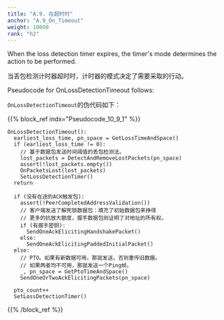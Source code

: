 ```yaml
---
title: "A.9. 在超时时"
anchor: "A.9_On_Timeout"
weight: 10090
rank: "h2"
---
```


When the loss detection timer expires, the timer's mode determines the action to be performed.

当丢包检测计时器超时时，计时器的模式决定了需要采取的行动。

Pseudocode for OnLossDetectionTimeout follows:

`OnLossDetectionTimeout`的伪代码如下：

{{% block_ref
indx="Pseudocode_10_9_1" %}}

```
OnLossDetectionTimeout():
  earliest_loss_time, pn_space = GetLossTimeAndSpace()
  if (earliest_loss_time != 0):
    // 基于数据包发送时间阈值的丢包检测法。
    lost_packets = DetectAndRemoveLostPackets(pn_space)
    assert(!lost_packets.empty())
    OnPacketsLost(lost_packets)
    SetLossDetectionTimer()
  return

  if (没有在途的ACK触发包):
    assert(!PeerCompletedAddressValidation())
    // 客户端发送了解死锁数据包：填充了初始数据包来挣得
    // 更多的抗放大额度，握手数据包则证明了对地址的所有权。
    if (有握手密钥):
      SendOneAckElicitingHandshakePacket()
    else:
      SendOneAckElicitingPaddedInitialPacket()
  else:
    // PTO。如果有新数据可用，那就发送，否则重传旧数据。
    // 如果两者均不可用，那就发送一个Ping帧。
    _, pn_space = GetPtoTimeAndSpace()
    SendOneOrTwoAckElicitingPackets(pn_space)

  pto_count++
  SetLossDetectionTimer()
```

{{% /block_ref %}}

